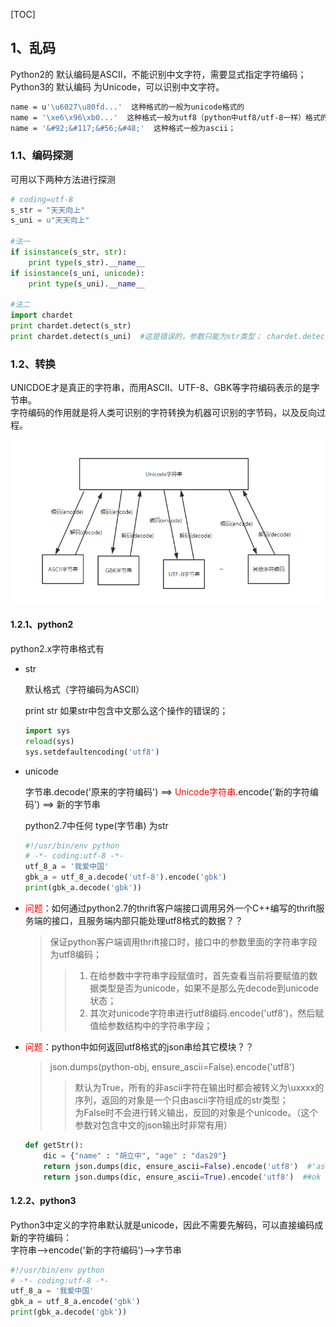 [TOC]


## 1、乱码
Python2的 默认编码是ASCII，不能识别中文字符，需要显式指定字符编码；  
Python3的 默认编码 为Unicode，可以识别中文字符。

```bash
name = u'\u6027\u80fd...'  这种格式的一般为unicode格式的
name = '\xe6\x96\xb0...'  这种格式一般为utf8（python中utf8/utf-8一样）格式的
name = '&#92;&#117;&#56;&#48;'  这种格式一般为ascii；
```

### 1.1、编码探测
可用以下两种方法进行探测
```python 
# coding=utf-8
s_str = "天天向上"
s_uni = u"天天向上"

#法一
if isinstance(s_str, str):
    print type(s_str).__name__
if isinstance(s_uni, unicode):
    print type(s_uni).__name__
 
#法二
import chardet
print chardet.detect(s_str)
print chardet.detect(s_uni)  #这是错误的，参数只能为str类型； chardet.detect(s_uni.encode('utf-8'))
```

### 1.2、转换
UNICDOE才是真正的字符串，而用ASCII、UTF-8、GBK等字符编码表示的是字节串。  
字符编码的作用就是将人类可识别的字符转换为机器可识别的字节码，以及反向过程。

![转换图](img/keys-unicodestr2Bytestr.png)

#### 1.2.1、python2
python2.x字符串格式有

- str

	默认格式（字符编码为ASCII）

	print str 如果str中包含中文那么这个操作的错误的；


	```python
	import sys
	reload(sys)
	sys.setdefaultencoding('utf8')
	```

- unicode


	字节串.decode('原来的字符编码')  ==>   <font color=red>Unicode字符串</font>.encode('新的字符编码')   ==>  新的字节串
	
	python2.7中任何 type(字节串) 为str

	```python
	#!/usr/bin/env python
	# -*- coding:utf-8 -*-
	utf_8_a = '我爱中国'
	gbk_a = utf_8_a.decode('utf-8').encode('gbk')
	print(gbk_a.decode('gbk'))
	```

- <font color=red>问题</font>：如何通过python2.7的thrift客户端接口调用另外一个C++编写的thrift服务端的接口，且服务端内部只能处理utf8格式的数据？？
	
	> 保证python客户端调用thrift接口时，接口中的参数里面的字符串字段为utf8编码；
	>> 1. 在给参数中字符串字段赋值时，首先查看当前将要赋值的数据类型是否为unicode，如果不是那么先decode到unicode状态；
	>> 2. 其次对unicode字符串进行utf8编码.encode('utf8')，然后赋值给参数结构中的字符串字段；


- <font color=red>问题</font>：python中如何返回utf8格式的json串给其它模块？？
	
	> json.dumps(python-obj, ensure_ascii=False).encode('utf8')
	>> 默认为True，所有的非ascii字符在输出时都会被转义为\uxxxx的序列，返回的对象是一个只由ascii字符组成的str类型；<br>
	>> 为False时不会进行转义输出，反回的对象是个unicode。（这个参数对包含中文的json输出时非常有用）
	
	```python
	def getStr():                                           
    	dic = {"name" : "胡立中", "age" : "das29"}
    	return json.dumps(dic, ensure_ascii=False).encode('utf8')  #'ascii' codec can't decode byte 0xe8 in position 26: ordinal not in range(128)
    	return json.dumps(dic, ensure_ascii=True).encode('utf8')  ##ok
	```

#### 1.2.2、python3
Python3中定义的字符串默认就是unicode，因此不需要先解码，可以直接编码成新的字符编码：  
字符串-->encode('新的字符编码')-->字节串
```python
#!/usr/bin/env python
# -*- coding:utf-8 -*-
utf_8_a = '我爱中国'
gbk_a = utf_8_a.encode('gbk')
print(gbk_a.decode('gbk'))
```


